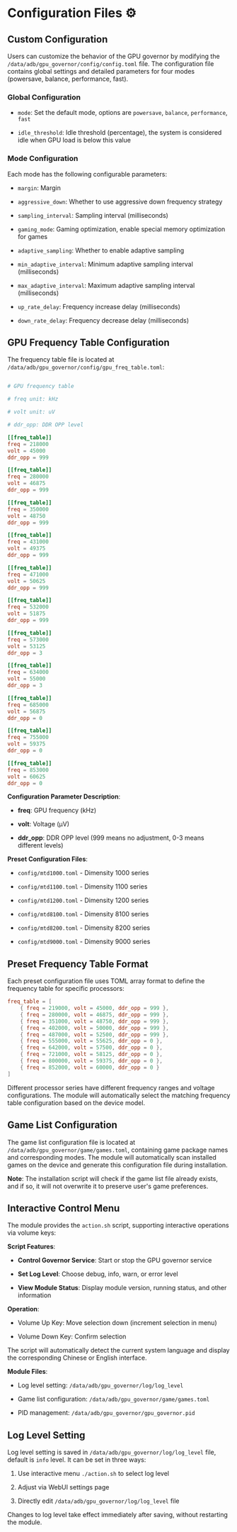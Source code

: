 # Configuration Files ⚙️

## Custom Configuration

Users can customize the behavior of the GPU governor by modifying the `/data/adb/gpu_governor/config/config.toml` file. The configuration file contains global settings and detailed parameters for four modes (powersave, balance, performance, fast).

### Global Configuration

- `mode`: Set the default mode, options are `powersave`, `balance`, `performance`, `fast`

- `idle_threshold`: Idle threshold (percentage), the system is considered idle when GPU load is below this value

### Mode Configuration

Each mode has the following configurable parameters:

- `margin`: Margin

- `aggressive_down`: Whether to use aggressive down frequency strategy

- `sampling_interval`: Sampling interval (milliseconds)

- `gaming_mode`: Gaming optimization, enable special memory optimization for games

- `adaptive_sampling`: Whether to enable adaptive sampling

- `min_adaptive_interval`: Minimum adaptive sampling interval (milliseconds)

- `max_adaptive_interval`: Maximum adaptive sampling interval (milliseconds)

- `up_rate_delay`: Frequency increase delay (milliseconds)

- `down_rate_delay`: Frequency decrease delay (milliseconds)

## GPU Frequency Table Configuration

The frequency table file is located at `/data/adb/gpu_governor/config/gpu_freq_table.toml`:

```toml

# GPU frequency table

# freq unit: kHz

# volt unit: uV

# ddr_opp: DDR OPP level

[[freq_table]]
freq = 218000
volt = 45000
ddr_opp = 999

[[freq_table]]
freq = 280000
volt = 46875
ddr_opp = 999

[[freq_table]]
freq = 350000
volt = 48750
ddr_opp = 999

[[freq_table]]
freq = 431000
volt = 49375
ddr_opp = 999

[[freq_table]]
freq = 471000
volt = 50625
ddr_opp = 999

[[freq_table]]
freq = 532000
volt = 51875
ddr_opp = 999

[[freq_table]]
freq = 573000
volt = 53125
ddr_opp = 3

[[freq_table]]
freq = 634000
volt = 55000
ddr_opp = 3

[[freq_table]]
freq = 685000
volt = 56875
ddr_opp = 0

[[freq_table]]
freq = 755000
volt = 59375
ddr_opp = 0

[[freq_table]]
freq = 853000
volt = 60625
ddr_opp = 0
```

**Configuration Parameter Description**:

- **freq**: GPU frequency (kHz)

- **volt**: Voltage (μV)

- **ddr_opp**: DDR OPP level (999 means no adjustment, 0-3 means different levels)

**Preset Configuration Files**:

- `config/mtd1000.toml` - Dimensity 1000 series

- `config/mtd1100.toml` - Dimensity 1100 series

- `config/mtd1200.toml` - Dimensity 1200 series

- `config/mtd8100.toml` - Dimensity 8100 series

- `config/mtd8200.toml` - Dimensity 8200 series

- `config/mtd9000.toml` - Dimensity 9000 series

## Preset Frequency Table Format

Each preset configuration file uses TOML array format to define the frequency table for specific processors:

```toml
freq_table = [
    { freq = 219000, volt = 45000, ddr_opp = 999 },
    { freq = 280000, volt = 46875, ddr_opp = 999 },
    { freq = 351000, volt = 48750, ddr_opp = 999 },
    { freq = 402000, volt = 50000, ddr_opp = 999 },
    { freq = 487000, volt = 52500, ddr_opp = 999 },
    { freq = 555000, volt = 55625, ddr_opp = 0 },
    { freq = 642000, volt = 57500, ddr_opp = 0 },
    { freq = 721000, volt = 58125, ddr_opp = 0 },
    { freq = 800000, volt = 59375, ddr_opp = 0 },
    { freq = 852000, volt = 60000, ddr_opp = 0 }
]
```

Different processor series have different frequency ranges and voltage configurations. The module will automatically select the matching frequency table configuration based on the device model.

## Game List Configuration

The game list configuration file is located at `/data/adb/gpu_governor/game/games.toml`, containing game package names and corresponding modes. The module will automatically scan installed games on the device and generate this configuration file during installation.

**Note**: The installation script will check if the game list file already exists, and if so, it will not overwrite it to preserve user's game preferences.

## Interactive Control Menu

The module provides the `action.sh` script, supporting interactive operations via volume keys:

**Script Features**:

- **Control Governor Service**: Start or stop the GPU governor service

- **Set Log Level**: Choose debug, info, warn, or error level

- **View Module Status**: Display module version, running status, and other information

**Operation**:

- Volume Up Key: Move selection down (increment selection in menu)

- Volume Down Key: Confirm selection

The script will automatically detect the current system language and display the corresponding Chinese or English interface.

**Module Files**:

- Log level setting: `/data/adb/gpu_governor/log/log_level`

- Game list configuration: `/data/adb/gpu_governor/game/games.toml`

- PID management: `/data/adb/gpu_governor/gpu_governor.pid`

## Log Level Setting

Log level setting is saved in `/data/adb/gpu_governor/log/log_level` file, default is `info` level. It can be set in three ways:

1. Use interactive menu `./action.sh` to select log level

2. Adjust via WebUI settings page

3. Directly edit `/data/adb/gpu_governor/log/log_level` file

Changes to log level take effect immediately after saving, without restarting the module.
